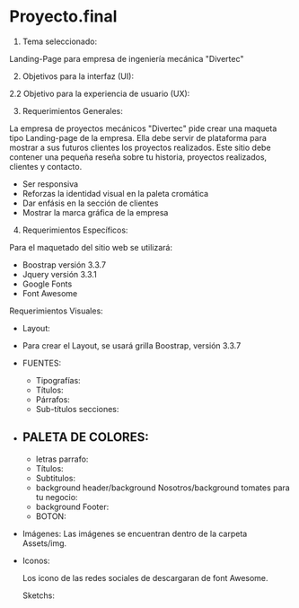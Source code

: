 # Proyecto.final


1. Tema seleccionado:

Landing-Page para empresa de ingeniería mecánica "Divertec"

2. Objetivos para la interfaz (UI):


2.2 Objetivo para la experiencia de usuario (UX):

3. Requerimientos Generales:

La empresa de proyectos mecánicos "Divertec" pide crear una maqueta tipo Landing-page de la empresa.
Ella debe servir de plataforma para mostrar a sus futuros clientes los proyectos realizados. Este sitio debe contener una pequeña reseña sobre tu historia, proyectos realizados, clientes y contacto.


- Ser responsiva
- Reforzas la identidad visual en la paleta cromática
- Dar enfásis en la sección de clientes
- Mostrar la marca gráfica de la empresa


4. Requerimientos Específicos:

Para el maquetado del sitio web se utilizará:

-	Boostrap versión 3.3.7
-	Jquery versión 3.3.1
-	Google Fonts
- Font Awesome

Requerimientos Visuales:

  - Layout:
   -  Para crear el Layout, se usará grilla Boostrap, versión 3.3.7

  - FUENTES:
    -	Tipografías:
    -	Títulos:
    -	Párrafos:
    -	Sub-títulos secciones:

  -	PALETA DE COLORES:
    -
      - letras parrafo:
      - Títulos:
      - Subtitulos:  
      - background header/background Nosotros/background tomates para tu negocio:
      - background Footer:
      - BOTON:

  - Imágenes:
     Las imágenes se encuentran dentro de la carpeta Assets/img.

  - Iconos:

    Los icono de las redes sociales de descargaran de font Awesome.

    Sketchs:
